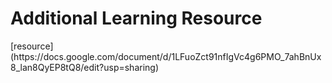 <div align="left">
<h1>Additional Learning Resource</h1>
[resource](https://docs.google.com/document/d/1LFuoZct91nfIgVc4g6PMO_7ahBnUx8_lan8QyEP8tQ8/edit?usp=sharing)
</div>
